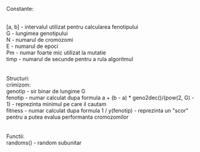 Constante:<br><br>

[a, b] - intervalul utilizat pentru calcularea fenotipului<br>
G - lungimea genotipului<br>
N - numarul de cromozomi<br>
E - numarul de epoci<br>
Pm - numar foarte mic utilizat la mutatie<br>
timp - numarul de secunde pentru a rula algoritmul<br>
<br><br>
Structuri:<br>
crimizom:<br>
	genotip - sir binar de lungime G<br>
	fenotip - numar calculat dupa formula a + (b - a) * geno2dec()/(pow(2, G) - 1) - reprezinta minimul pe care il cautam<br>
	fitness - numar calculat dupa formula 1 / y(fenotip) - reprezinta un "scor" pentru a putea evalua performanta cromozomilor <br>
<br><br>
Functii:<br>
randoms() - random subunitar<br>
